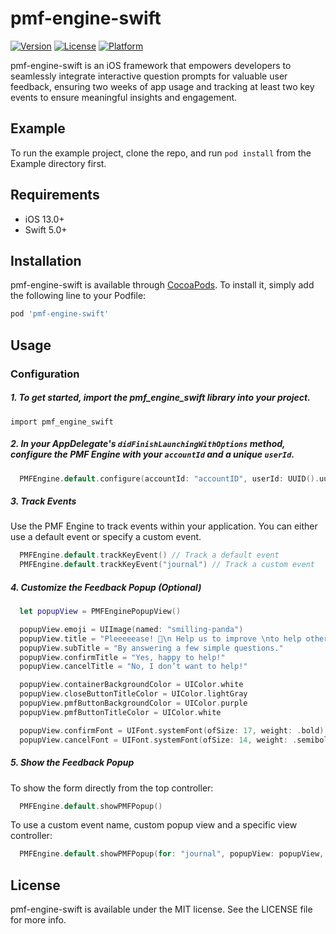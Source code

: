 # pmf-engine-swift

[![Version](https://img.shields.io/cocoapods/v/pmf-engine-swift.svg?style=flat)](https://cocoapods.org/pods/pmf-engine-swift)
[![License](https://img.shields.io/cocoapods/l/pmf-engine-swift.svg?style=flat)](https://cocoapods.org/pods/pmf-engine-swift)
[![Platform](https://img.shields.io/cocoapods/p/pmf-engine-swift.svg?style=flat)](https://cocoapods.org/pods/pmf-engine-swift)

pmf-engine-swift is an iOS framework that empowers developers to seamlessly integrate interactive question prompts for valuable user feedback, ensuring two weeks of app usage and tracking at least two key events to ensure meaningful insights and engagement.

## Example

To run the example project, clone the repo, and run `pod install` from the Example directory first.

## Requirements

- iOS 13.0+
- Swift 5.0+

## Installation

pmf-engine-swift is available through [CocoaPods](https://cocoapods.org). To install
it, simply add the following line to your Podfile:

```ruby
pod 'pmf-engine-swift'
```

## Usage

### Configuration

##### 1. To get started, import the pmf_engine_swift library into your project.
    import pmf_engine_swift

##### 2. In your AppDelegate's `didFinishLaunchingWithOptions` method, configure the PMF Engine with your `accountId` and a unique `userId`.

```Swift
  PMFEngine.default.configure(accountId: "accountID", userId: UUID().uuidString)
``` 

##### 3. Track Events

Use the PMF Engine to track events within your application. You can either use a default event or specify a custom event.

```Swift
  PMFEngine.default.trackKeyEvent() // Track a default event
  PMFEngine.default.trackKeyEvent("journal") // Track a custom event
``` 

##### 4. Customize the Feedback Popup (Optional)

```Swift
  let popupView = PMFEnginePopupView()

  popupView.emoji = UIImage(named: "smilling-panda")
  popupView.title = "Pleeeeease! 🙏\n Help us to improve \nto help others!"
  popupView.subTitle = "By answering a few simple questions."
  popupView.confirmTitle = "Yes, happy to help!"
  popupView.cancelTitle = "No, I don’t want to help!"

  popupView.containerBackgroundColor = UIColor.white
  popupView.closeButtonTitleColor = UIColor.lightGray
  popupView.pmfButtonBackgroundColor = UIColor.purple
  popupView.pmfButtonTitleColor = UIColor.white

  popupView.confirmFont = UIFont.systemFont(ofSize: 17, weight: .bold)
  popupView.cancelFont = UIFont.systemFont(ofSize: 14, weight: .semibold)
``` 

##### 5. Show the Feedback Popup

To show the form directly from the top controller:

```Swift
  PMFEngine.default.showPMFPopup()
```

To use a custom event name, custom popup view and a specific view controller:

```Swift
  PMFEngine.default.showPMFPopup(for: "journal", popupView: popupView, onViewController: viewController)
```

## License

pmf-engine-swift is available under the MIT license. See the LICENSE file for more info.

